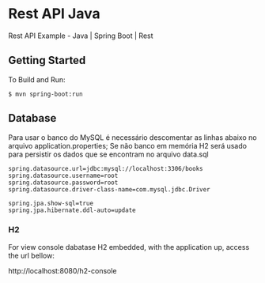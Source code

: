 # Rest API Java

Rest API Example - Java | Spring Boot | Rest

## Getting Started

To Build and Run:
```
$ mvn spring-boot:run
```

## Database

Para usar o banco do MySQL é necessário descomentar as linhas abaixo no arquivo application.properties;
Se não banco em memória H2 será usado para persistir os dados que se encontram no arquivo data.sql

```
spring.datasource.url=jdbc:mysql://localhost:3306/books
spring.datasource.username=root
spring.datasource.password=root
spring.datasource.driver-class-name=com.mysql.jdbc.Driver

spring.jpa.show-sql=true
spring.jpa.hibernate.ddl-auto=update
```

### H2

For view console dabatase H2 embedded, with the application up, access the url bellow:

http://localhost:8080/h2-console
